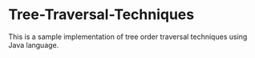 # Tree-Traversal-Techniques
This is a sample implementation of tree order traversal techniques using Java language.
